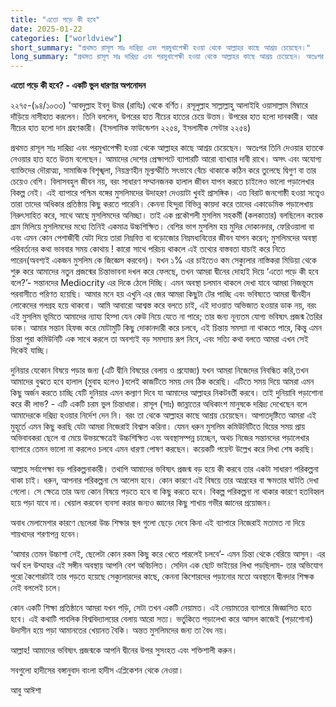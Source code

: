 ```yaml
---
title: "এতো পড়ে কী হবে"
date: 2025-01-22
categories: ["worldview"]
short_summary: "প্রথমত রাসূল সাঃ দারিদ্র্য এবং পরমুখাপেক্ষী হওয়া থেকে আল্লাহর কাছে আশ্রয় চেয়েছেন।"
long_summary: "প্রথমত রাসূল সাঃ দারিদ্র্য এবং পরমুখাপেক্ষী হওয়া থেকে আল্লাহর কাছে আশ্রয় চেয়েছেন। অতঃপর তিনি দেওয়ার হাতকে নেওয়ার হাত হতে উত্তম বলেছেন। আমাদের দেশের প্রেক্ষাপটে ব্যাপারটি আরো ব্যাখ্যার দাবী রাখে"
---
```


**এতো পড়ে কী হবে? - একটি ভুল ধারণার অপনোদন**

২২৭৫-(৯৪/১০৩৩) 'আবদুল্লাহ ইবনু উমর (রাযিঃ) থেকে বর্ণিত। রসূলুল্লাহ সাল্লাল্লাহু আলাইহি ওয়াসাল্লাম মিম্বারে দাঁড়িয়ে নাসীহাত করলেন। তিনি বললেন, উপরের হাত নীচের হাতের চেয়ে উত্তম। উপরের হাত হলো দানকারী। আর নীচের হাত হলো দান গ্রহণকারী। (ইসলামিক ফাউন্ডেশন ২২৫৪, ইসলামীক সেন্টার ২২৫৪)

প্রথমত রাসূল সাঃ দারিদ্র্য এবং পরমুখাপেক্ষী হওয়া থেকে আল্লাহর কাছে আশ্রয় চেয়েছেন। অতঃপর তিনি দেওয়ার হাতকে নেওয়ার হাত হতে উত্তম বলেছেন। আমাদের দেশের প্রেক্ষাপটে ব্যাপারটি আরো ব্যাখ্যার দাবী রাখে। অসৎ এবং অযোগ্য ব্যাক্তিদের দৌরাত্ম্য, সামাজিক বিশৃঙ্খলা, নিয়ন্ত্রণহীন মূল্যস্ফীতি সৎভাবে বেঁচে  থাকাকে কঠিন করে তুলেছে দ্বিগুণ বা তার চেয়েও বেশি। বিলাসবহুল জীবন নয়, বরং সাধারণ সম্মানজনক হালাল জীবন যাপন করতে চাইলেও ভালো পড়ালেখার বিকল্প নেই। এই ব্যাপারে পশ্চিম বঙ্গের মুসলিমদের উদাহরণ দেওয়াটা খুবই প্রাসঙ্গিক। এত বিরাট জনগোষ্ঠী হওয়া সত্ত্বেও তারা তাদের অধিকার প্রতিষ্ঠায় কিছু করতে পারেনি। কেননা হিন্দুরা বিভিন্ন কায়দা করে তাদের একাডেমিক পড়ালেখায় নিরুৎসাহিত করে, সাথে আছে মুসলিমদের অনিচ্ছা। তাই এক প্রকৌশলী মুসলিম সহকর্মী (কলকাতার) বলছিলেন কয়েক গ্রাম মিলিয়ে মুসলিমদের মধ্যে তিনিই একমাত্র উচ্চশিক্ষিত। বেশির ভাগ মুসলিম হয় মুদির দোকানদার, ফেরিওয়ালা বা এবং এমন কোন পেশাজীবী যেটা দিয়ে তারা নিম্নবিত্ত বা বড়োজোর নিম্নমধ্যবিত্তের জীবন যাপন করেন; মুসলিমদের অবস্থা পরিবর্তনের কথা ভাববার সময় কোথায় ! কারো সাথে পরিচয় থাকলে এই তথ্যের বাস্তবতা যাচাই করে নিতে পারেন(অবশ্যই একজন মুসলিম কে জিজ্ঞেস করবেন)। যখন ১% এর চাইতেও কম সেক্যুলার নাস্তিকরা মিডিয়া থেকে শুরু করে আমাদের নতুন প্রজন্মের চিন্তাভাবনা দখল করে ফেলছে, তখন আমরা দ্বীনের দোহাই দিয়ে ‘এতো পড়ে কী হবে বলে?’- সন্তানদের  Mediocrity এর দিকে ঠেলে দিচ্ছি। এমন অবস্থা চলমান থাকলে দেখা যাবে আমরা নিজভূমে পরবাসীতে পরিণত হয়েছি। আমার মনে হয় এখুনি এর জের আমরা কিছুটা টের পাচ্ছি এবং ভবিষ্যতে আমরা দ্বীনহীন লোকেদের গলগ্রহ হয়ে থাকবো। আমি আবারো আশ্বস্ত করে বলতে চাই, এই দাওয়াত অভিজাত হওয়ার ডাক নয়, বরং এই মুসলিম ভূমিতে আমাদের ন্যায্য হিস্সা যেন কেউ নিয়ে যেতে না পারে; তার জন্য নূন্যতম যোগ্য ভবিষ্যৎ প্রজন্ম তৈরির ডাক। আমার সন্তান হিফজ করে মোটামুটি কিছু দোকানদারী করে চলবে, এই চিন্তায় সমস্যা না থাকতে পারে, কিন্তু এমন চিন্তা পুরা কমিউনিটি এক সাথে করলে তা অবশ্যই বড় সমস্যায় রূপ নিবে, এবং সত্যি কথা বলতে আমরা এখন সেই দিকেই যাচ্ছি।  

দুনিয়ার যেকোন বিষয়ে পড়ার জন্য (এটি দ্বীনি বিষয়ের বেলায় ও প্রযোজ্য) যখন আমরা নিজেদের নিবন্ধিত করি,তখন আমাদের বুঝতে হবে হালাল (মুবাহ হলেও )বলেই কাজটিতে সময় দেব ঠিক করেছি। এটিতে সময় দিয়ে আমরা এমন কিছু অর্জন করতে চাচ্ছি যেটি দুনিয়ার এমন কল্যাণ দিবে যা আমাদের আল্লাহর নিকটবর্তী করবে। তাই দুনিয়াবি পড়াশোনা করে কী লাভ? - এটি একটি চরম ভুল চিন্তাধারা। রাসূল (সাঃ) জান্নাতের অধিকাংশ মানুষকে দরিদ্র্য দেখেছেন বলে আমাদেরকে দরিদ্র্য হওয়ার নির্দেশ দেন নি। বরং তা থেকে আল্লাহর কাছে আশ্রয় চেয়েছেন। আপাতদৃষ্টিতে আমরা এই মুহূর্তে এমন কিছু করছি যেটা আমরা নিজেরাই বিশ্বাস করিনা। যেমন ধরুন মুসলিম কমিউনিটিতে বিয়ের সময় প্রায় অভিবাবকরা ছেলে বা মেয়ে উভয়ক্ষেত্রেই উচ্চশিক্ষিত এবং অবস্থাসম্পন্ন চাচ্ছেন, অথচ নিজের সন্তানদের পড়ালেখার ব্যাপারে তেমন ভালো না করলেও চলবে এমন ধারণা পোষণ করছেন। কয়েকটি পয়েন্ট উল্লেখ করে লিখা শেষ করছি। 

আল্লাহ সর্বাপেক্ষা বড় পরিকল্পনাকারী।  তথাপি আমাদের ভবিষ্যৎ প্রজন্ম বড় হয়ে কী করবে তার একটা সাধারণ পরিকল্পনা থাকা চাই।  ধরুন, আপনার পরিকল্পনা সে আলেম হবে। কোন কারণে এই বিষয়ে তার আগ্রহের বা ক্ষমতার ঘাটতি দেখা গেলো।  সে ক্ষেত্রে তার অন্য কোন বিষয়ে পড়তে হবে বা কিছু করতে হবে। বিকল্প পরিকল্পনা না থাকার কারণে হতবিহ্বল হয়ে পড়া যাবে না। খেয়াল করবেন ব্যবসা করার জন্যও জ্ঞানের কিছু শাখায় গভীর জ্ঞানের প্রয়োজন। 

অবাধ মেলামেশার কারণে ছেলেরা উচ্চ শিক্ষার স্থল গুলো ছেড়ে দেবে কিনা এই ব্যাপারে নিজেরাই মতামত না দিয়ে শায়খদের শরণাপন্ন হবেন। 

‘আমার তেমন উচ্চাশা নেই, ছেলেটা কোন রকম কিছু করে খেতে পারলেই চলবে’- এমন চিন্তা থেকে বেরিয়ে আসুন। এর অর্থ হল উম্মাহর এই সঙ্গীন অবস্থায় আপনি বেশ অবিচলিত। সেদিন এক ছোট ভাইয়ের লিখা পড়ছিলাম- তার অভিযোগ পুরো কৈশোরটাই তার পড়তে  হয়েছে সেক্যুলারদের কাছে, কেননা কিশোরদের পড়ানোর মতো অবস্থানে দ্বীনদার শিক্ষক নেই বললেই চলে।  

কোন একটি শিক্ষা প্রতিষ্ঠানে আমরা যখন পড়ি, সেটা তখন একটি নেয়ামত। এই নেয়ামতের ব্যাপারে জিজ্ঞাসিত হতে হবে। এই কথাটি পাবলিক বিশ্ববিদ্যালয়ের বেলায় আরো সত্য।  ভর্তুকিতে পড়ালেখা করে আসল কাজেই (পড়াশোনা) উদাসীন হয়ে পড়া আমানতের খেয়ানত বৈকি। অন্তত মুসলিমদের জন্য তা বৈধ নয়।   

আল্লাহ! আমাদের ভবিষ্যৎ প্রজন্মকে আপনি দ্বীনের উপর সুসংহত এবং শক্তিশালী করুন। 

সবগুলো হাদীসের বঙ্গানুবাদ বাংলা হাদীস এপ্লিকেশন থেকে নেওয়া।

আবু আঈশা
